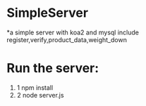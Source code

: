 # SimpleServer
 *a simple server  with koa2 and mysql include register,verify,product_data,weight_down 
# Run the server:
1. 1 npm install
2. 2 node server.js

